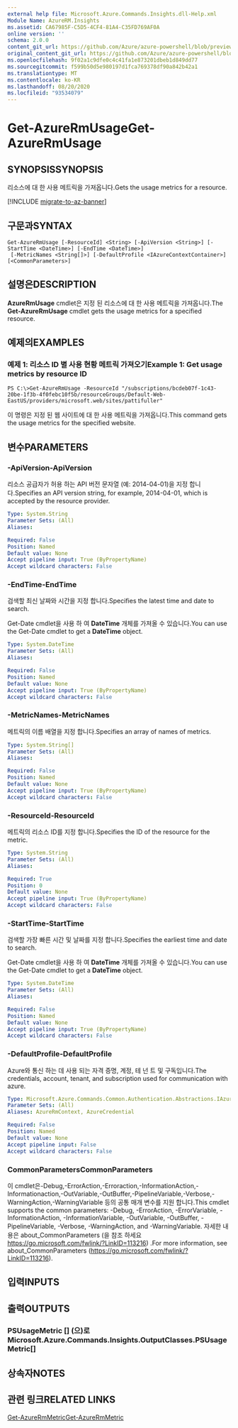 ```yaml
---
external help file: Microsoft.Azure.Commands.Insights.dll-Help.xml
Module Name: AzureRM.Insights
ms.assetid: CA67985F-C5D5-4CF4-81A4-C35FD769AF0A
online version: ''
schema: 2.0.0
content_git_url: https://github.com/Azure/azure-powershell/blob/preview/src/ResourceManager/Insights/Commands.Insights/help/Get-AzureRmUsage.md
original_content_git_url: https://github.com/Azure/azure-powershell/blob/preview/src/ResourceManager/Insights/Commands.Insights/help/Get-AzureRmUsage.md
ms.openlocfilehash: 9f02a1c9dfe0c4c41fa1e873201dbeb1d849dd77
ms.sourcegitcommit: f599b50d5e980197d1fca769378df90a842b42a1
ms.translationtype: MT
ms.contentlocale: ko-KR
ms.lasthandoff: 08/20/2020
ms.locfileid: "93534079"
---
```

# <span data-ttu-id="47e93-101">Get-AzureRmUsage</span><span class="sxs-lookup"><span data-stu-id="47e93-101">Get-AzureRmUsage</span></span>

## <span data-ttu-id="47e93-102">SYNOPSIS</span><span class="sxs-lookup"><span data-stu-id="47e93-102">SYNOPSIS</span></span>
<span data-ttu-id="47e93-103">리소스에 대 한 사용 메트릭을 가져옵니다.</span><span class="sxs-lookup"><span data-stu-id="47e93-103">Gets the usage metrics for a resource.</span></span>

[!INCLUDE [migrate-to-az-banner](../../includes/migrate-to-az-banner.md)]

## <span data-ttu-id="47e93-104">구문과</span><span class="sxs-lookup"><span data-stu-id="47e93-104">SYNTAX</span></span>

```
Get-AzureRmUsage [-ResourceId] <String> [-ApiVersion <String>] [-StartTime <DateTime>] [-EndTime <DateTime>]
 [-MetricNames <String[]>] [-DefaultProfile <IAzureContextContainer>] [<CommonParameters>]
```

## <span data-ttu-id="47e93-105">설명은</span><span class="sxs-lookup"><span data-stu-id="47e93-105">DESCRIPTION</span></span>
<span data-ttu-id="47e93-106">**AzureRmUsage** cmdlet은 지정 된 리소스에 대 한 사용 메트릭을 가져옵니다.</span><span class="sxs-lookup"><span data-stu-id="47e93-106">The **Get-AzureRmUsage** cmdlet gets the usage metrics for a specified resource.</span></span>

## <span data-ttu-id="47e93-107">예제의</span><span class="sxs-lookup"><span data-stu-id="47e93-107">EXAMPLES</span></span>

### <span data-ttu-id="47e93-108">예제 1: 리소스 ID 별 사용 현황 메트릭 가져오기</span><span class="sxs-lookup"><span data-stu-id="47e93-108">Example 1: Get usage metrics by resource ID</span></span>
```
PS C:\>Get-AzureRmUsage -ResourceId "/subscriptions/bcdeb07f-1c43-20be-1f3b-4f0febc10f5b/resourceGroups/Default-Web-EastUS/providers/microsoft.web/sites/pattifuller"
```

<span data-ttu-id="47e93-109">이 명령은 지정 된 웹 사이트에 대 한 사용 메트릭을 가져옵니다.</span><span class="sxs-lookup"><span data-stu-id="47e93-109">This command gets the usage metrics for the specified website.</span></span>

## <span data-ttu-id="47e93-110">변수</span><span class="sxs-lookup"><span data-stu-id="47e93-110">PARAMETERS</span></span>

### <span data-ttu-id="47e93-111">-ApiVersion</span><span class="sxs-lookup"><span data-stu-id="47e93-111">-ApiVersion</span></span>
<span data-ttu-id="47e93-112">리소스 공급자가 허용 하는 API 버전 문자열 (예: 2014-04-01)을 지정 합니다.</span><span class="sxs-lookup"><span data-stu-id="47e93-112">Specifies an API version string, for example, 2014-04-01, which is accepted by the resource provider.</span></span>

```yaml
Type: System.String
Parameter Sets: (All)
Aliases: 

Required: False
Position: Named
Default value: None
Accept pipeline input: True (ByPropertyName)
Accept wildcard characters: False
```

### <span data-ttu-id="47e93-113">-EndTime</span><span class="sxs-lookup"><span data-stu-id="47e93-113">-EndTime</span></span>
<span data-ttu-id="47e93-114">검색할 최신 날짜와 시간을 지정 합니다.</span><span class="sxs-lookup"><span data-stu-id="47e93-114">Specifies the latest time and date to search.</span></span>

<span data-ttu-id="47e93-115">Get-Date cmdlet을 사용 하 여 **DateTime** 개체를 가져올 수 있습니다.</span><span class="sxs-lookup"><span data-stu-id="47e93-115">You can use the Get-Date cmdlet to get a **DateTime** object.</span></span>

```yaml
Type: System.DateTime
Parameter Sets: (All)
Aliases: 

Required: False
Position: Named
Default value: None
Accept pipeline input: True (ByPropertyName)
Accept wildcard characters: False
```

### <span data-ttu-id="47e93-116">-MetricNames</span><span class="sxs-lookup"><span data-stu-id="47e93-116">-MetricNames</span></span>
<span data-ttu-id="47e93-117">메트릭의 이름 배열을 지정 합니다.</span><span class="sxs-lookup"><span data-stu-id="47e93-117">Specifies an array of names of metrics.</span></span>

```yaml
Type: System.String[]
Parameter Sets: (All)
Aliases: 

Required: False
Position: Named
Default value: None
Accept pipeline input: True (ByPropertyName)
Accept wildcard characters: False
```

### <span data-ttu-id="47e93-118">-ResourceId</span><span class="sxs-lookup"><span data-stu-id="47e93-118">-ResourceId</span></span>
<span data-ttu-id="47e93-119">메트릭의 리소스 ID를 지정 합니다.</span><span class="sxs-lookup"><span data-stu-id="47e93-119">Specifies the ID of the resource for the metric.</span></span>

```yaml
Type: System.String
Parameter Sets: (All)
Aliases: 

Required: True
Position: 0
Default value: None
Accept pipeline input: True (ByPropertyName)
Accept wildcard characters: False
```

### <span data-ttu-id="47e93-120">-StartTime</span><span class="sxs-lookup"><span data-stu-id="47e93-120">-StartTime</span></span>
<span data-ttu-id="47e93-121">검색할 가장 빠른 시간 및 날짜를 지정 합니다.</span><span class="sxs-lookup"><span data-stu-id="47e93-121">Specifies the earliest time and date to search.</span></span>

<span data-ttu-id="47e93-122">Get-Date cmdlet을 사용 하 여 **DateTime** 개체를 가져올 수 있습니다.</span><span class="sxs-lookup"><span data-stu-id="47e93-122">You can use the Get-Date cmdlet to get a **DateTime** object.</span></span>

```yaml
Type: System.DateTime
Parameter Sets: (All)
Aliases: 

Required: False
Position: Named
Default value: None
Accept pipeline input: True (ByPropertyName)
Accept wildcard characters: False
```

### <span data-ttu-id="47e93-123">-DefaultProfile</span><span class="sxs-lookup"><span data-stu-id="47e93-123">-DefaultProfile</span></span>
<span data-ttu-id="47e93-124">Azure와 통신 하는 데 사용 되는 자격 증명, 계정, 테 넌 트 및 구독입니다.</span><span class="sxs-lookup"><span data-stu-id="47e93-124">The credentials, account, tenant, and subscription used for communication with azure.</span></span>

```yaml
Type: Microsoft.Azure.Commands.Common.Authentication.Abstractions.IAzureContextContainer
Parameter Sets: (All)
Aliases: AzureRmContext, AzureCredential

Required: False
Position: Named
Default value: None
Accept pipeline input: False
Accept wildcard characters: False
```

### <span data-ttu-id="47e93-125">CommonParameters</span><span class="sxs-lookup"><span data-stu-id="47e93-125">CommonParameters</span></span>
<span data-ttu-id="47e93-126">이 cmdlet은-Debug,-ErrorAction,-Erroraction,-InformationAction,-Informationaction,-OutVariable,-OutBuffer,-PipelineVariable,-Verbose,-WarningAction,-WarningVariable 등의 공통 매개 변수를 지원 합니다.</span><span class="sxs-lookup"><span data-stu-id="47e93-126">This cmdlet supports the common parameters: -Debug, -ErrorAction, -ErrorVariable, -InformationAction, -InformationVariable, -OutVariable, -OutBuffer, -PipelineVariable, -Verbose, -WarningAction, and -WarningVariable.</span></span> <span data-ttu-id="47e93-127">자세한 내용은 about_CommonParameters (을 참조 하세요 https://go.microsoft.com/fwlink/?LinkID=113216) .</span><span class="sxs-lookup"><span data-stu-id="47e93-127">For more information, see about_CommonParameters (https://go.microsoft.com/fwlink/?LinkID=113216).</span></span>

## <span data-ttu-id="47e93-128">입력</span><span class="sxs-lookup"><span data-stu-id="47e93-128">INPUTS</span></span>

## <span data-ttu-id="47e93-129">출력</span><span class="sxs-lookup"><span data-stu-id="47e93-129">OUTPUTS</span></span>

### <span data-ttu-id="47e93-130">PSUsageMetric [] (으)로</span><span class="sxs-lookup"><span data-stu-id="47e93-130">Microsoft.Azure.Commands.Insights.OutputClasses.PSUsageMetric[]</span></span>

## <span data-ttu-id="47e93-131">상속자</span><span class="sxs-lookup"><span data-stu-id="47e93-131">NOTES</span></span>

## <span data-ttu-id="47e93-132">관련 링크</span><span class="sxs-lookup"><span data-stu-id="47e93-132">RELATED LINKS</span></span>

[<span data-ttu-id="47e93-133">Get-AzureRmMetric</span><span class="sxs-lookup"><span data-stu-id="47e93-133">Get-AzureRmMetric</span></span>](./Get-AzureRmMetric.md)


